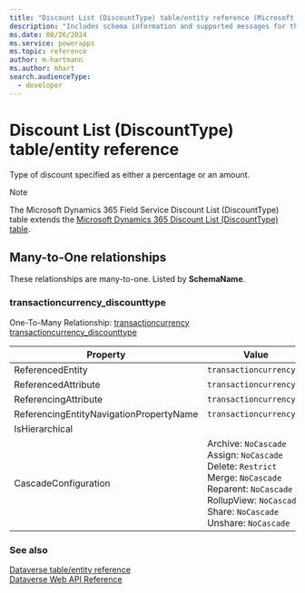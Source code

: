```yaml
---
title: "Discount List (DiscountType) table/entity reference (Microsoft Dynamics 365 Field Service)"
description: "Includes schema information and supported messages for the Discount List (DiscountType) table/entity with Microsoft Dynamics 365 Field Service."
ms.date: 08/26/2024
ms.service: powerapps
ms.topic: reference
author: m-hartmann
ms.author: mhart
search.audienceType: 
  - developer
---
```


# Discount List (DiscountType) table/entity reference

Type of discount specified as either a percentage or an amount.

> [!NOTE]
> The Microsoft Dynamics 365 Field Service Discount List (DiscountType) table extends the [Microsoft Dynamics 365 Discount List (DiscountType) table](/dynamics365/developer/entities/discounttype).




## Many-to-One relationships

These relationships are many-to-one. Listed by **SchemaName**.

### <a name="BKMK_transactioncurrency_discounttype"></a> transactioncurrency_discounttype

One-To-Many Relationship: [transactioncurrency transactioncurrency_discounttype](transactioncurrency.md#BKMK_transactioncurrency_discounttype)

|Property|Value|
|---|---|
|ReferencedEntity|`transactioncurrency`|
|ReferencedAttribute|`transactioncurrencyid`|
|ReferencingAttribute|`transactioncurrencyid`|
|ReferencingEntityNavigationPropertyName|`transactioncurrencyid`|
|IsHierarchical||
|CascadeConfiguration|Archive: `NoCascade`<br />Assign: `NoCascade`<br />Delete: `Restrict`<br />Merge: `NoCascade`<br />Reparent: `NoCascade`<br />RollupView: `NoCascade`<br />Share: `NoCascade`<br />Unshare: `NoCascade`|



### See also

[Dataverse table/entity reference](../about-entity-reference.md)  
[Dataverse Web API Reference](/power-apps/developer/data-platform/webapi/reference/about)   

